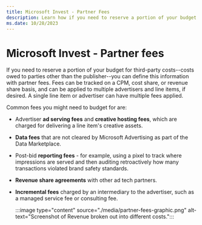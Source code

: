 ```yaml
---
title: Microsoft Invest - Partner Fees
description: Learn how if you need to reserve a portion of your budget for third-party costs you can define it with partner fees.
ms.date: 10/28/2023
---
```



# Microsoft Invest - Partner fees  

If you need to reserve a portion of your budget for third-party
costs--costs owed to parties other than the publisher--you can define
this information with partner fees. Fees can be tracked on a CPM, cost
share, or revenue share basis, and can be applied to multiple
advertisers and line items, if desired. A single line item or advertiser
can have multiple fees applied.

Common fees you might need to budget for are:

- Advertiser **ad serving fees** and **creative hosting fees**, which
  are charged for delivering a line item's creative assets.

- **Data fees** that are not cleared by Microsoft Advertising as
  part of the Data Marketplace.

- Post-bid **reporting fees** - for example, using a pixel to track
  where impressions are served and then auditing retroactively how many
  transactions violated brand safety standards.

- **Revenue share agreements** with other ad tech partners.

- **Incremental fees** charged by an intermediary to the advertiser,
  such as a managed service fee or consulting fee.

  :::image type="content" source="./media/partner-fees-graphic.png" alt-text="Screenshot of Revenue broken out into different costs.":::
